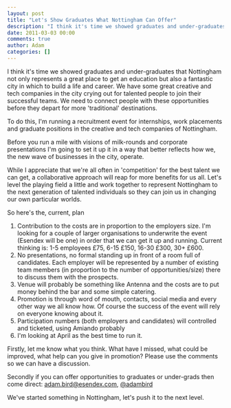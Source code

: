```yaml
---
layout: post
title: "Let's Show Graduates What Nottingham Can Offer"
description: "I think it's time we showed graduates and under-graduates that Nottingham not only represents a great place to get an education but also a fantastic city in which to build a life and career. We have some great creative and tech companies in the ci..."
date: 2011-03-03 00:00
comments: true
author: Adam
categories: []
---
```


I think it's time we showed graduates and under-graduates that Nottingham not only represents a great place to get an education but also a fantastic city in which to build a life and career. We have some great creative and tech companies in the city crying out for talented people to join their successful teams. We need to connect people with these opportunities before they depart for more 'traditional' destinations.

To do this, I'm running a recruitment event for internships, work placements and graduate positions in the creative and tech companies of Nottingham.

Before you run a mile with visions of milk-rounds and corporate presentations I'm going to set it up it in a way that better reflects how we, the new wave of businesses in the city, operate.

While I appreciate that we're all often in 'competition' for the best talent we can get, a collaborative approach will reap for more benefits for us all. Let's level the playing field a little and work together to represent Nottingham to the next generation of talented individuals so they can join us in changing our own particular worlds.

So here's the, current, plan

<ol>
<li>Contribution to the costs are in proportion to the employers size. I'm looking for a couple of larger organisations to underwrite the event (Esendex will be one) in order that we can get it up and running. Current thinking is: 1-5 employees &pound;75, 6-15 &pound;150, 16-30 &pound;300, 30+ &pound;600.</li>
<li>No presentations, no formal standing up in front of a room full of candidates. Each employer will be represented by a number of existing team members (in proportion to the number of opportunities/size) there to discuss them with the prospects. </li>
<li>Venue will probably be something like Antenna and the costs are to put money behind the bar and some simple catering.</li>
<li>Promotion is through word of mouth, contacts, social media and every other way we all know how. Of course the success of the event will rely on everyone knowing about it.</li>
<li>Participation numbers (both employers and candidates) will controlled and ticketed, using Amiando probably</li>
<li>I'm looking at April as the best time to run it.</li>
</ol>
Firstly, let me know what you think. What have I missed, what could be improved, what help can you give in promotion? Please use the comments so we can have a discussion.

Secondly if you can offer opportunities to graduates or under-grads then come direct: <a href="mailto:adam.bird@esendex.com">adam.bird@esendex.com</a>, <a href="http://twitter.com/adambird">@adambird</a>

We've started something in Nottingham, let's push it to the next level.

